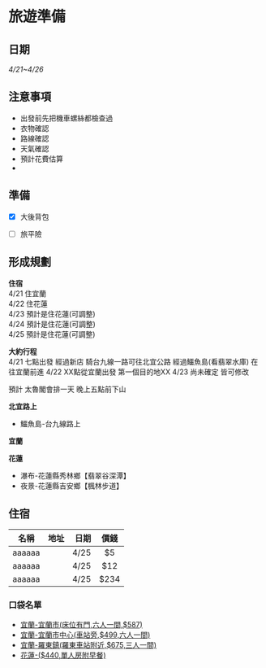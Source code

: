 # 旅遊準備

## 日期
*4/21~4/26*
## 注意事項
* 出發前先把機車螺絲都檢查過
* 衣物確認
* 路線確認
* 天氣確認
* 預計花費估算
* 

## 準備
- [x] 大後背包
- [ ] 旅平險 


## 形成規劃

**住宿**  
4/21 住宜蘭  
4/22 住花蓮  
4/23 預計是住花蓮(可調整)  
4/24 預計是住花蓮(可調整)  
4/25 預計是住花蓮(可調整)  

**大約行程**  
4/21 七點出發 經過新店 騎台九線一路可往北宜公路 經過鱷魚島(看翡翠水庫)  在往宜蘭前進
4/22 XX點從宜蘭出發 第一個目的地XX
4/23 尚未確定 皆可修改


預計 
太魯閣會排一天 晚上五點前下山   

**北宜路上**

* 鱷魚島-台九線路上

**宜蘭**

**花蓮**
* 瀑布-花蓮縣秀林鄉【翡翠谷深潭】
* 夜景-花蓮縣吉安鄉【楓林步道】


## 住宿

| 名稱    |   地址   |日期   |  價錢  |  
| --------|--------:| -----:| :----:|
|  aaaaaa  |         |    4/25    |   $5   |
| aaaaaa    |         |   4/25     |   $12  |
| aaaaaa    |         |    4/25    |  $234  |

### 口袋名單
* [宜蘭-宜蘭市(床位有門,六人一間,$587)](https://www.airbnb.com.tw/rooms/19800743?adults=1&children=0&infants=0&check_in=2018-04-21&check_out=2018-04-22&s=DWReeVSQ)
* [宜蘭-宜蘭市中心(車站旁,$499,六人一間)](https://www.airbnb.com.tw/rooms/18054062)
* [宜蘭-羅東鎮(羅東車站附近,$675,三人一間)](https://www.airbnb.com.tw/rooms/15525449?adults=1&children=0&infants=0&check_in=2018-04-21&check_out=2018-04-22&s=DWReeVSQ)
* [花蓮-($440,單人房附早餐)](https://www.airbnb.com.tw/rooms/17102927?adults=1&children=0&infants=0&check_in=2018-04-22&check_out=2018-04-23&s=idhUmnzt)